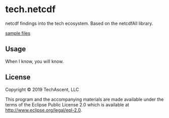 # tech.netcdf

netcdf findings into the tech ecosystem.  Based on the netcdfAll library.


[sample files](https://www.unidata.ucar.edu/software/netcdf/examples/files.html)


## Usage

When I know, you will know.

## License

Copyright © 2019 TechAscent, LLC

This program and the accompanying materials are made available under the
terms of the Eclipse Public License 2.0 which is available at
http://www.eclipse.org/legal/epl-2.0.
